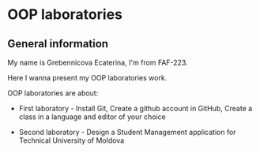 #  OOP laboratories
## General information

My name is Grebennicova Ecaterina, I'm from FAF-223.

Here I wanna present my OOP laboratories work. 

OOP laboratories are about:
- First laboratory - Install Git, Create a github account in GitHub, Create a class in a language and editor of your choice

- Second laboratory - Design a Student Management application for Technical University of Moldova